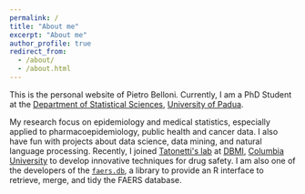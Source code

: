 ```yaml
---
permalink: /
title: "About me"
excerpt: "About me"
author_profile: true
redirect_from: 
  - /about/
  - /about.html
---
```


This is the personal website of Pietro Belloni. Currently, I am a PhD Student at the [Department of Statistical Sciences](https://www.stat.unipd.it/en/), [University of Padua](https://www.unipd.it/en/).

My research focus on epidemiology and medical statistics, especially applied to pharmacoepidemiology, public health and cancer data. I also have fun with projects about data science, data mining, and natural language processing. Recently, I joined [Tatonetti's lab](https://tatonettilab.org/) at [DBMI](https://www.dbmi.columbia.edu/), [Columbia University](https://www.columbia.edu/) to develop innovative techniques for drug safety. I am also one of the developers of the [`faers.db`](https://ubesp-dctv.github.io/faers.db/), a library to provide an R interface to retrieve, merge, and tidy the FAERS database.

